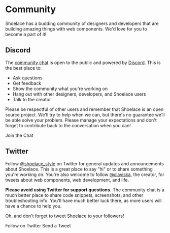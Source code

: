 # Community

Shoelace has a budding community of designers and developers that are building amazing things with web components. We'd love for you to become a part of it!

## Discord

The [community chat](https://discord.gg/mg8f26C) is open to the public and powered by [Discord](https://discord.com/). This is the best place to:

- Ask questions
- Get feedback
- Show the community what you're working on
- Hang out with other designers, developers, and Shoelace users
- Talk to the creator

Please be respectful of other users and remember that Shoelace is an open source project. We'll try to help when we can, but there's no guarantee we'll be able solve your problem. Please manage your expectations and don't forget to contribute back to the conversation when you can!

<sl-button type="primary" data-href="https://discord.gg/mg8f26C">
  Join the Chat
</sl-button>

## Twitter

Follow [@shoelace_style](https://twitter.com/shoelace_style) on Twitter for general updates and announcements about Shoelace. This is a great place to say "hi" or to share something you're working on. You're also welcome to follow [@claviska](https://twitter.com/claviska), the creator, for tweets about web components, web development, and life.

**Please avoid using Twitter for support questions.** The community chat is a much better place to share code snippets, screenshots, and other troubleshooting info. You'll have much better luck there, as more users will have a chance to help you.

Oh, and don't forget to tweet Shoelace to your followers!

<sl-button type="primary" data-href="https://twitter.com/shoelace_style">
  Follow on Twitter
</sl-button>

<sl-button data-href="https://twitter.com/intent/tweet?text=I%20just%20discovered%20%40shoelace_style%2C%20an%20open%20source%20collection%20of%20professionally-designed%20web%20components%21%20Check%20it%20out%20at%20shoelace.style">
  Send a Tweet
</sl-button>

